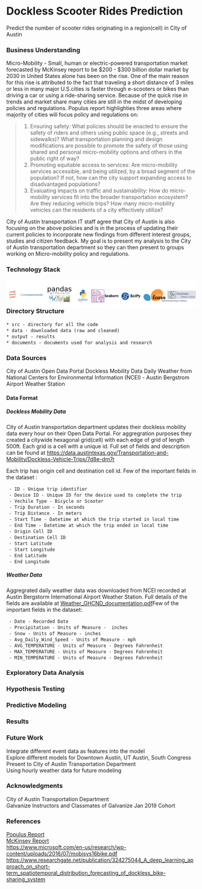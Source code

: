 # Dockless Scooter Rides Prediction
Predict the number of scooter rides originating in a region(cell) in City of Austin


### Business Understanding
<div class="text-justify">
  
Micro-Mobility - Small, human or electric-powered transportation market forecasted by McKinsey report to be $200 - $300 billion dollar market by 2030 in United States alone has been on the rise. One of the main reason for this rise is attributed to the fact that traveling a short distance of 3 miles or less in many major U.S.cities is faster through e-scooters or bikes than driving a car or using a ride-sharing service. Because of the quick rise in trends and market share many cities are still in the midst of developing policies and regulations. Populus report highlighties three areas where majority of cities will focus policy and regulations on:
     
 > 1. Ensuring safety: What policies should be enacted to ensure the safety of riders and others using public space (e.g., streets and sidewalks)? What transportation planning and design modifications are possible to promote the safety of those using shared and personal micro-mobility options and others in the public right of way?
 > 2. Promoting equitable access to services: Are micro-mobility services accessible, and being utilized, by a broad segment of the population? If not, how can the city support expanding access to disadvantaged populations?
 > 3. Evaluating impacts on traffic and sustainability: How do micro-mobility services fit into the broader transportation ecosystem? Are they reducing vehicle trips? How many micro-mobility vehicles can the residents of a city effectively utilize?

City of Austin transportation IT staff agree that City of Austin is also focusing on the above policies and is in the process of updating their current policies to incorporate new findings from different interest groups, studies and citizen feedback. My goal is to present my analysis to the City of Austin transportation department so they can then present to groups working on Micro-mobility policy and regulations.

</div>

### Technology Stack
<img src="documents/images/technology_stack.png"
     alt="Technology Stack"
     style="float: left; margin-right: 10px;" />

### Directory Structure
    * src - directory for all the code
    * data - downloaded data (raw and cleaned)
    * output - results
    * documents - documents used for analysis and research
    
### Data Sources
City of Austin Open Data Portal Dockless Mobility Data 
Daily Weather from National Centers for Environmental Information (NCEI) - Austin Bergstrom Airport Weather Station

#### Data Format

##### Dockless Mobility Data
City of Austin transportation department updates their dockless mobility data every hour on their Open Data Portal. For aggregration purposes they created a citywide hexagonal grid(cell) with each edge of grid of length 500ft. Each grid is a cell with a unique id.  Full set of fields and description can be found at https://data.austintexas.gov/Transportation-and-Mobility/Dockless-Vehicle-Trips/7d8e-dm7r  
  
Each trip has origin cell and destination cell id. Few of the important fields in the dataset :

     - ID - Unique trip identifier
     - Device ID - Unique ID for the device used to complete the trip
     - Vechile Type - Bicycle or Scooter
     - Trip Duration - In seconds
     - Trip Distance - In meters
     - Start Time - Datetime at which the trip started in local time
     - End Time - Datetime at which the trip ended in local time
     - Origin Cell ID 
     - Destination Cell ID
     - Start Latitude
     - Start Longitude
     - End Latitude
     - End Longitude 

##### Weather Data
Aggregrated daily weather data was downloaded from NCEI recorded at Austin Bergstorm International Airport Weather Station. Full details of the fields are available at <a href="documents/Weather_GHCND_documentation.pdf">Weather_GHCND_documentation.pdf</a>Few of the important fields in the dataset:

     - Date - Recorded Date
     - Precipitation - Units of Measure -  inches
     - Snow - Units of Measure - inches
     - Avg_Daily_Wind_Speed - Units of Measure - mph
     - AVG_TEMPERATURE - Units of Measure - Degrees Fahrenheit
     - MAX_TEMPERATURE - Units of Measure - Degrees Fahrenheit
     - MIN_TEMPERATURE - Units of Measure - Degrees Fahrenheit

### Exploratory Data Analysis

### Hypothesis Testing

### Predictive Modeling

### Results

### Future Work
  Integrate different event data as features into the model  
  Explore different models for Downtown Austin, UT Austin, South Congress  
  Present to City of Austin Transportation Department  
  Using hourly weather data for future modeling
   
### Acknowledgments
  City of Austin Transportation Department  
  Galvanize Instructors and Classmates of Galvanize Jan 2019 Cohort

### References
<a href = "documents/Populus_MicroMobility_2018_Jul.pdf">Populus Report</a>  
<a href="https://www.mckinsey.com/industries/automotive-and-assembly/our-insights/micromobilitys-15000-mile-checkup">McKinsey Report</a>  
https://www.microsoft.com/en-us/research/wp-content/uploads/2016/07/mobisys16bike.pdf  
https://www.researchgate.net/publication/324275044_A_deep_learning_approach_on_short-term_spatiotemporal_distribution_forecasting_of_dockless_bike-sharing_system



